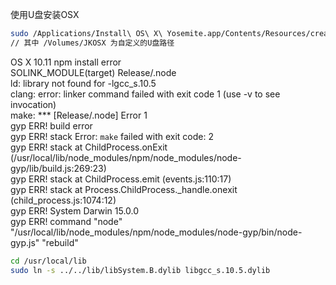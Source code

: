 使用U盘安装OSX

```bash
sudo /Applications/Install\ OS\ X\ Yosemite.app/Contents/Resources/createinstallmedia --volume /Volumes/JKOSX --applicationpath /Applications/Install\ OS\ X\ Yosemite.app --nointeraction
// 其中 /Volumes/JKOSX 为自定义的U盘路径

```


OS X 10.11 npm install error  
SOLINK_MODULE(target) Release/.node  
ld: library not found for -lgcc_s.10.5  
clang: error: linker command failed with exit code 1 (use -v to see invocation)  
make: *** [Release/.node] Error 1  
gyp ERR! build error  
gyp ERR! stack Error: `make` failed with exit code: 2  
gyp ERR! stack     at ChildProcess.onExit (/usr/local/lib/node_modules/npm/node_modules/node-gyp/lib/build.js:269:23)  
gyp ERR! stack     at ChildProcess.emit (events.js:110:17)  
gyp ERR! stack     at Process.ChildProcess._handle.onexit (child_process.js:1074:12)  
gyp ERR! System Darwin 15.0.0  
gyp ERR! command "node" "/usr/local/lib/node_modules/npm/node_modules/node-gyp/bin/node-gyp.js" "rebuild"  
```bash
cd /usr/local/lib
sudo ln -s ../../lib/libSystem.B.dylib libgcc_s.10.5.dylib
```
